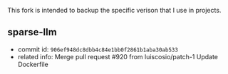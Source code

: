 This fork is intended to backup the specific verison that I use in projects.

## sparse-llm

- commit id: `906ef948dc8dbb4c84e1bb0f2861b1aba30ab533`
- related info: Merge pull request #920 from luiscosio/patch-1 Update Dockerfile
